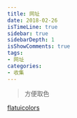 ```yaml
---
title: 网址
date: 2018-02-26
isTimeLine: true
sidebar: true
sidebarDepth: 1
isShowComments: true
tags:
- 网址
categories:
- 收集
---
```





> 方便取色

[flatuicolors](https://flatuicolors.com/)
 
